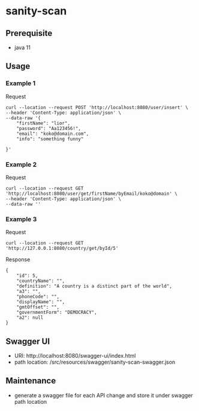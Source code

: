 # sanity-scan
 
## Prerequisite
- java 11

## Usage
### Example 1
Request
```
curl --location --request POST 'http://localhost:8080/user/insert' \
--header 'Content-Type: application/json' \
--data-raw '{
    "firstName": "lior",
    "password": "Aa123456!",
    "email": "koko@domain.com",
    "info": "something funny"
    
}'
```
### Example 2
Request
```
curl --location --request GET 'http://localhost:8080/user/get/firstName/byEmail/koko@domain' \
--header 'Content-Type: application/json' \
--data-raw ''
```

### Example 3
Request
```
curl --location --request GET 'http://127.0.0.1:8080/country/get/byId/5'
```
Response
```
{
    "id": 5,
    "countryName": "",
    "definition": "A country is a distinct part of the world",
    "a3": "",
    "phoneCode": "",
    "displayName": "",
    "gmtOffset": "",
    "governmentForm": "DEMOCRACY",
    "a2": null
}
```



## Swagger UI

- URI: http://localhost:8080/swagger-ui/index.html
- path location: /src/resources/swagger/sanity-scan-swagger.json

## Maintenance
- generate a swagger file for each API change and store it under swagger path location 

